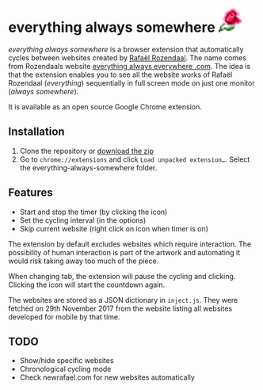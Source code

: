 # everything always somewhere ![rose](icons/rose48.png)

_everything always somewhere_ is a browser extension that automatically cycles between websites created by [Rafaël Rozendaal](http://www.newrafael.com). The name comes from Rozendaals website [everything always everywhere .com](http://www.everythingalwayseverywhere.com). The idea is that the extension enables you to see all the website works of Rafaël Rozendaal (_everything_) sequentially in full screen mode on just one monitor (_always somewhere_).

It is available as an open source Google Chrome extension.

## Installation

1. Clone the repository or [download the zip](https://github.com/eraxeg/everything-always-somewhere/archive/master.zip)
1. Go to `chrome://extensions` and click `Load unpacked extension…`. Select the everything-always-somewhere folder.

## Features

- Start and stop the timer (by clicking the icon)
- Set the cycling interval (in the options)
- Skip current website (right click on icon when timer is on)

The extension by default excludes websites which require interaction. The possibility of human interaction is part of the artwork and automating it would risk taking away too much of the piece.

When changing tab, the extension will pause the cycling and clicking. Clicking the icon will start the countdown again.

The websites are stored as a JSON dictionary in `inject.js`. They were fetched on 29th November 2017 from the website listing all websites developed for mobile by that time.

## TODO

- Show/hide specific websites
- Chronological cycling mode
- Check newrafael.com for new websites automatically
